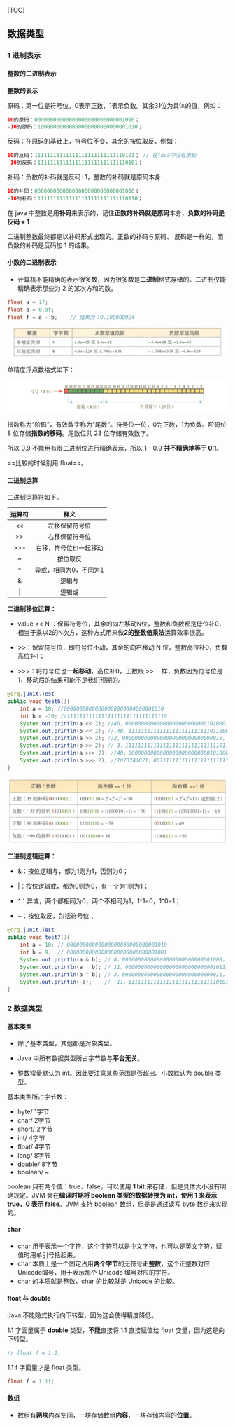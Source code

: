 [TOC]

## 数据类型

### 1 进制表示

#### 整数的二进制表示

**整数的表示**

原码：第一位是符号位，0表示正数，1表示负数。其余31位为具体的值，例如：

```java
10的原码：00000000000000000000000000001010；
-10的原码：10000000000000000000000000001010；
```

反码：在原码的基础上，符号位不变，其余的按位取反，例如：

```java
10的反码：11111111111111111111111111110101； // 在java中没有用到
-10的反码：11111111111111111111111111110101；
```

补码：负数的补码就是反码+1，整数的补码就是原码本身

```java
10的补码：00000000000000000000000000001010；
-10的补码：11111111111111111111111111110110；
```

在 java 中整数是用**补码**来表示的，记住**正数的补码就是原码**本身，**负数的补码是反码 + 1**

二进制整数最终都是以补码形式出现的。正数的补码与原码、 反码是一样的，而负数的补码是反码加 1 的结果。 



#### 小数的二进制表示

- 计算机不能精确的表示很多数，因为很多数是**二进制**格式存储的。二进制仅能精确表示那些为 2 的某次方和的数。

```java
float a = 1f;
float b = 0.9f;
float f = a - b;	// 结果为：0.100000024
```

![1567148091233](assets/1567148091233.png)

单精度浮点数格式如下：

![1567148171182](assets/1567148171182.png)

指数称为“阶码”，有效数字称为“尾数”。符号位一位，0为正数，1为负数。阶码位 8 位存储**指数的移码**。尾数位共  23 位存储有效数字。

所以 0.9 不能用有限二进制位进行精确表示，所以 1 - 0.9 **并不精确地等于 0.1**。

==比较的时候别用 float==。



#### 二进制运算

二进制运算符如下。

| 运算符 |          释义          |
| :----: | :--------------------: |
|   <<   |     左移保留符号位     |
|   >>   |     右移保留符号位     |
|  >>>   | 右移，符号位也一起移动 |
|   ~    |        按位取反        |
|   ^    | 异或，相同为0，不同为1 |
|   &    |         逻辑与         |
|   \|   |         逻辑或         |

**二进制移位运算：**

- value << N ：保留符号位，其余的向左移动N位，整数和负数都是低位补0，相当于乘以2的N次方，这种方式用来做**2的整数倍乘法**运算效率很高。

- \>>：保留符号位，即符号位不动，其余的向右移动 N 位，整数高位补0，负数高位补1；

- \>>>：将符号位也**一起移动**，高位补0，正数跟 >> 一样，负数因为符号位是1，移动后的结果可能不是我们预期的。

```java
@org.junit.Test
public void test6(){
    int a = 10; //00000000000000000000000000001010
    int b = -10; //11111111111111111111111111110110
    System.out.println(a << 2); //40，00000000000000000000000000101000，相当于乘以4
    System.out.println(b << 2); //-40，11111111111111111111111111011000，相当于乘以4
    System.out.println(a >> 2); //2，00000000000000000000000000000010，正数向左移动后，高位是补0，跟符号位一致
    System.out.println(b >> 2); //-3，11111111111111111111111111111101，负数向左移动后，高位时补1，跟符号位一致
    System.out.println(a >>> 2); //40，00000000000000000000000000101000，相当于乘以4
    System.out.println(b >>> 2); //1073741821，00111111111111111111111111111101，将符号位也一起向右移动，高位补0，所以负数会变成一个正数。
}
```

![1567146693363](assets/1567146693363.png)

**二进制逻辑运算：**

- &：按位逻辑与，都为1则为1，否则为0；

- |：按位逻辑或，都为0则为0，有一个为1则为1；

- \^：异或，两个都相同为0，两个不相同为1，1\^1=0，1^0=1；

- ~：按位取反，包括符号位；

```java
@org.junit.Test
public void test7(){
    int a = 10; // 00000000000000000000000000001010
    int b = 9;  // 00000000000000000000000000001001
    System.out.println(a & b); // 8，00000000000000000000000000001000，都为1则为1，否则为0
    System.out.println(a | b); // 11，00000000000000000000000000001011，只要有一个为1就为1
    System.out.println(a ^ b); // 3，00000000000000000000000000000011，相同为0，不同为1
    System.out.println(~a);    // -11，11111111111111111111111111110101，按位取反
}
```





### 2 数据类型

#### 基本类型

- 除了基本类型，其他都是对象类型。

- Java 中所有数据类型所占字节数与**平台无关**。
- 整数常量默认为 int。因此要注意某些范围是否超出。小数默认为 double 类型。

基本类型所占字节数：

- byte/ 1字节
- char/ 2字节
- short/ 2字节
- int/ 4字节
- float/ 4字节
- long/ 8字节
- double/ 8字节
- boolean/ ~

boolean 只有两个值：true、false，可以使用 **1 bit** 来存储，但是具体大小没有明确规定。JVM 会在**编译时期将 boolean 类型的数据转换为 int，使用 1 来表示 true，0 表示 false**。JVM 支持 boolean 数组，但是是通过读写 byte 数组来实现的。



#### char

- char 用于表示一个字符，这个字符可以是中文字符，也可以是英文字符，赋值时用单引号括起来。
- char 本质上是一个固定占用**两个字节**的无符号**正整数**，这个正整数对应Unicode编号，用于表示那个 Unicode 编号对应的字符。
- char 的本质就是整数，char 的比较就是 Unicode 的比较。



#### float 与 double

Java 不能隐式执行向下转型，因为这会使得精度降低。

1.1 字面量属于 **double** 类型，**不能**直接将 1.1 直接赋值给 float 变量，因为这是向下转型。

```java
// float f = 1.1;
```

1.1 f 字面量才是 float 类型。

```java
float f = 1.1f;
```



#### 数组

- 数组有**两块**内存空间，一块存储数组**内容**，一块存储内容的**位置**。

